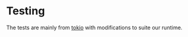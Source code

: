 # Testing

The tests are mainly from [tokio](https://github.com/tokio-rs/tokio/tree/master/tokio/tests) with modifications to suite our runtime.
